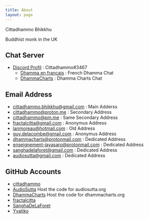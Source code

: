 ```yaml
---
title: About
layout: page
---
```


Cittadhammo Bhikkhu

Buddhist monk in the UK

## Chat Server

- [Discord Profil](https://discord.com/) : Cittadhammo#3467
   - [Dhamma en francais](https://discord.gg/U2T48jzCFZ) : French Dhamma Chat
   - [DhammaCharts](https://discord.gg/MkyKZh8ANy) : Dhamma Charts Chat

## Email Address

- [cittadhammo.bhikkhu@gmail.com](cittadhammo.bhikkhu@gmail.com) : Main Adderss
- [cittadhammo@proton.me](cittadhammo@pm.me) : Secondary Address
- [cittadhammo@pm.me](cittadhammo@pm.me) : Same Secondary Address
- [fractalcitta@gmail.com](fractalcitta@gmail.com) : Anonymus Address
- [lanmoreau@hotmail.com](lanmoreau@hotmail.com) : Old Address
- [guy.delacombe@gmail.com](guy.delacombe@gmail.com) : Anonymus Address
- [dhammacharts@protonmail.com](dhammacharts@protonmail.com) : Dedicated Address
- [enseignement-jayasaro@protonmail.com](enseignement-jayasaro@protonmail.com) : Dedicated Address
- [sanghadelaforet@gmail.com](sanghadelaforet@gmail.com) : Dedicated Address
- [audiosutta@gmail.com](audiosutta@gmail.com) : Dedicated Address

## GitHub Accounts

- [cittadhammo](https://github.com/cittadhammo) 
- [AudioSutta](https://github.com/AudioSutta) Host the code for audiosutta.org
- [DhammaCharts](https://github.com/DhammaCharts) Host the code for dhammacharts.org
- [fractalcitta](https://github.com/fractalcitta)
- [SanghaDeLaForet](https://github.com/SanghaDeLaForet)
- [Yyatiko](https://github.com/Yyatiko)
